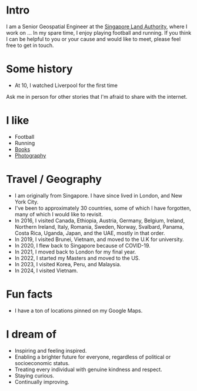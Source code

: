 # Intro

I am a Senior Geospatial Engineer at the [Singapore Land Authority](https://www.sla.gov.sg), where I work on ... In my spare time, I enjoy playing football and running. If you think I can be helpful to you or your cause and would like to meet, please feel free to get in touch.

# Some history

- At 10, I watched Liverpool for the first time

Ask me in person for other stories that I'm afraid to share with the internet.

# I like

- Football
- Running
- [Books](https://www.goodreads.com/user/show/173397631-yu-ze)
- [Photography](https://www.instagram.com/yuzu.films/)

# Travel / Geography

- I am originally from Singapore. I have since lived in London, and New York City.
- I've been to approximately 30 countries, some of which I have forgotten, many of which I would like to revisit.
- In 2016, I visited Canada, Ethiopia, Austria, Germany, Belgium, Ireland, Northern Ireland, Italy, Romania, Sweden, Norway, Svalbard, Panama, Costa Rica, Uganda, Japan, and the UAE, mostly in that order.
- In 2019, I visited Brunei, Vietnam, and moved to the U.K for university.
- In 2020, I flew back to Singapore because of COVID-19.
- In 2021, I moved back to London for my final year.
- In 2022, I started my Masters and moved to the US.
- In 2023, I visited Korea, Peru, and Malaysia.
- In 2024, I visited Vietnam.

# Fun facts

- I have a ton of locations pinned on my Google Maps.

# I dream of

- Inspiring and feeling inspired.
- Enabling a brighter future for everyone, regardless of political or socioeconomic status.
- Treating every individual with genuine kindness and respect.
- Staying curious.
- Continually improving.